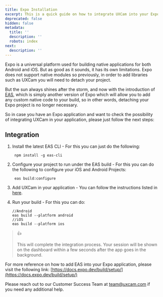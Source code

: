 ```yaml
---
title: Expo Installation
excerpt: This is a quick guide on how to integrate UXCam into your Expo application.
deprecated: false
hidden: false
metadata:
  title: ''
  description: ''
  robots: index
next:
  description: ''
---
```

Expo is a universal platform used for building native applications for both Android and iOS. But as good as it sounds, it has its own limitations. Expo does not support native modules so previously, in order to add libraries such as UXCam you will need to detach your project.

But the sun always shines after the storm, and now with the introduction of [EAS](https://expo.dev/eas), which is simply another version of Expo which will allow you to add any custom native code to your build, so in other words, detaching your Expo project is no longer necessary.

So in case you have an Expo application and want to check the possibility of integrating UXCam in your application, please just follow the next steps:

## Integration

1. Install the latest EAS CLI - For this you can just do the following:
   <pre><code class="language-java"> npm install -g eas-cli
   </code></pre>

2. Configure your project to run under the EAS build - For this you can do the following to configure your iOS and Android Projects:
   <pre><code class="language-java"> eas build:configure 
   </code></pre>

3. Add UXCam in your application - You can follow the instructions listed in [here](https://developer.uxcam.com/docs/react-native).

4. Run your build - For this you can do:
   <pre><code class="language-java">//Android 
   eas build --platform android 
   //iOS 
   eas build --platform ios
   </code></pre>

> 👍
>
> This will complete the integration process. Your session will be shown on the dashboard within a few seconds after the app goes in the background.

For more reference on how to add EAS into your Expo application, please visit the following link: [https://docs.expo.dev/build/setup/](https://docs.expo.dev/build/setup/)

Please reach out to our Customer Success Team at [team@uxcam.com](mailto:team@uxcam.com) if you need any additional help.
